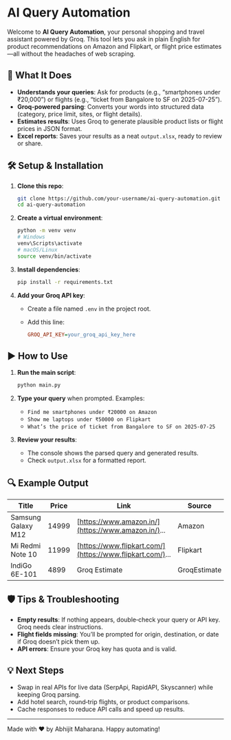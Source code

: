 # AI Query Automation

Welcome to **AI Query Automation**, your personal shopping and travel assistant powered by Groq. This tool lets you ask in plain English for product recommendations on Amazon and Flipkart, or flight price estimates—all without the headaches of web scraping.

## 🚀 What It Does

* **Understands your queries**: Ask for products (e.g., “smartphones under ₹20,000”) or flights (e.g., “ticket from Bangalore to SF on 2025-07-25”).
* **Groq‑powered parsing**: Converts your words into structured data (category, price limit, sites, or flight details).
* **Estimates results**: Uses Groq to generate plausible product lists or flight prices in JSON format.
* **Excel reports**: Saves your results as a neat `output.xlsx`, ready to review or share.

## 🛠️ Setup & Installation

1. **Clone this repo**:

   ```bash
   git clone https://github.com/your-username/ai-query-automation.git
   cd ai-query-automation
   ```
2. **Create a virtual environment**:

   ```bash
   python -m venv venv
   # Windows
   venv\Scripts\activate
   # macOS/Linux
   source venv/bin/activate
   ```
3. **Install dependencies**:

   ```bash
   pip install -r requirements.txt
   ```
4. **Add your Groq API key**:

   * Create a file named `.env` in the project root.
   * Add this line:

     ```ini
     GROQ_API_KEY=your_groq_api_key_here
     ```

## ▶️ How to Use

1. **Run the main script**:

   ```bash
   python main.py
   ```
2. **Type your query** when prompted. Examples:

   * `Find me smartphones under ₹20000 on Amazon`
   * `Show me laptops under ₹50000 on Flipkart`
   * `What’s the price of ticket from Bangalore to SF on 2025-07-25`
3. **Review your results**:

   * The console shows the parsed query and generated results.
   * Check `output.xlsx` for a formatted report.

## 🔍 Example Output

| Title              | Price | Link                                                      | Source       |
| ------------------ | ----- | --------------------------------------------------------- | ------------ |
| Samsung Galaxy M12 | 14999 | [https://www.amazon.in/](https://www.amazon.in/)...       | Amazon       |
| Mi Redmi Note 10   | 11999 | [https://www.flipkart.com/](https://www.flipkart.com/)... | Flipkart     |
| IndiGo 6E-101      | 4899  | Groq Estimate                                             | GroqEstimate |

## 🛡️ Tips & Troubleshooting

* **Empty results**: If nothing appears, double‑check your query or API key. Groq needs clear instructions.
* **Flight fields missing**: You’ll be prompted for origin, destination, or date if Groq doesn’t pick them up.
* **API errors**: Ensure your Groq key has quota and is valid.

## 💡 Next Steps

* Swap in real APIs for live data (SerpApi, RapidAPI, Skyscanner) while keeping Groq parsing.
* Add hotel search, round‑trip flights, or product comparisons.
* Cache responses to reduce API calls and speed up results.

---

Made with ❤️ by Abhijit Maharana. Happy automating!
